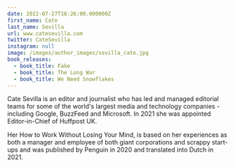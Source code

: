 ```yaml
---
date: 2022-07-27T16:26:00.000000Z
first_name: Cate
last_name: Sevilla
url: www.catesevilla.com
twitter: CateSevilla
instagram: null
image: /images/author_images/sevilla_cate.jpg
book_releases:
  - book_title: Fake
  - book_title: The Long War
  - book_title: We Need Snowflakes
---
```

Cate Sevilla is an editor and journalist who has led and managed editorial teams for some of the world's largest media and technology companies - including Google, BuzzFeed and Microsoft. In 2021 she was appointed Editor-in-Chief of Huffpost UK.

Her How to Work Without Losing Your Mind, is based on her experiences as both a manager and employee of both giant corporations and scrappy start-ups and was published by Penguin in 2020 and translated into Dutch in 2021.